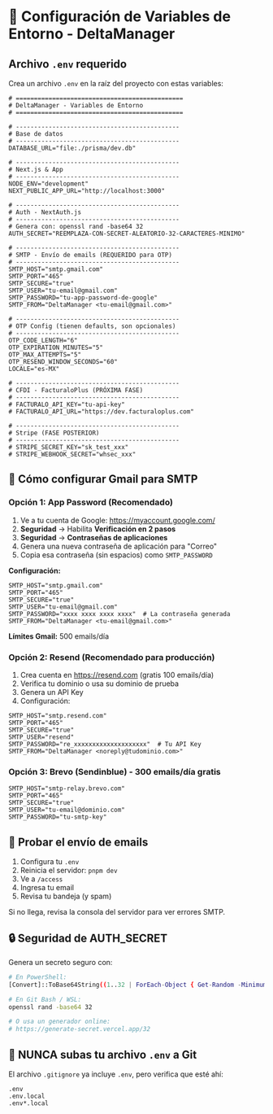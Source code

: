 # 🔐 Configuración de Variables de Entorno - DeltaManager

## Archivo `.env` requerido

Crea un archivo `.env` en la raíz del proyecto con estas variables:

```env
# ==============================================
# DeltaManager - Variables de Entorno
# ==============================================

# ---------------------------------------------
# Base de datos
# ---------------------------------------------
DATABASE_URL="file:./prisma/dev.db"

# ---------------------------------------------
# Next.js & App
# ---------------------------------------------
NODE_ENV="development"
NEXT_PUBLIC_APP_URL="http://localhost:3000"

# ---------------------------------------------
# Auth - NextAuth.js
# ---------------------------------------------
# Genera con: openssl rand -base64 32
AUTH_SECRET="REEMPLAZA-CON-SECRET-ALEATORIO-32-CARACTERES-MINIMO"

# ---------------------------------------------
# SMTP - Envío de emails (REQUERIDO para OTP)
# ---------------------------------------------
SMTP_HOST="smtp.gmail.com"
SMTP_PORT="465"
SMTP_SECURE="true"
SMTP_USER="tu-email@gmail.com"
SMTP_PASSWORD="tu-app-password-de-google"
SMTP_FROM="DeltaManager <tu-email@gmail.com>"

# ---------------------------------------------
# OTP Config (tienen defaults, son opcionales)
# ---------------------------------------------
OTP_CODE_LENGTH="6"
OTP_EXPIRATION_MINUTES="5"
OTP_MAX_ATTEMPTS="5"
OTP_RESEND_WINDOW_SECONDS="60"
LOCALE="es-MX"

# ---------------------------------------------
# CFDI - FacturaloPlus (PRÓXIMA FASE)
# ---------------------------------------------
# FACTURALO_API_KEY="tu-api-key"
# FACTURALO_API_URL="https://dev.facturaloplus.com"

# ---------------------------------------------
# Stripe (FASE POSTERIOR)
# ---------------------------------------------
# STRIPE_SECRET_KEY="sk_test_xxx"
# STRIPE_WEBHOOK_SECRET="whsec_xxx"
```

## 📧 Cómo configurar Gmail para SMTP

### Opción 1: App Password (Recomendado)

1. Ve a tu cuenta de Google: https://myaccount.google.com/
2. **Seguridad** → Habilita **Verificación en 2 pasos**
3. **Seguridad** → **Contraseñas de aplicaciones**
4. Genera una nueva contraseña de aplicación para "Correo"
5. Copia esa contraseña (sin espacios) como `SMTP_PASSWORD`

**Configuración:**
```env
SMTP_HOST="smtp.gmail.com"
SMTP_PORT="465"
SMTP_SECURE="true"
SMTP_USER="tu-email@gmail.com"
SMTP_PASSWORD="xxxx xxxx xxxx xxxx"  # La contraseña generada
SMTP_FROM="DeltaManager <tu-email@gmail.com>"
```

**Límites Gmail:** 500 emails/día

### Opción 2: Resend (Recomendado para producción)

1. Crea cuenta en https://resend.com (gratis 100 emails/día)
2. Verifica tu dominio o usa su dominio de prueba
3. Genera un API Key
4. Configuración:

```env
SMTP_HOST="smtp.resend.com"
SMTP_PORT="465"
SMTP_SECURE="true"
SMTP_USER="resend"
SMTP_PASSWORD="re_xxxxxxxxxxxxxxxxxxxx"  # Tu API Key
SMTP_FROM="DeltaManager <noreply@tudominio.com>"
```

### Opción 3: Brevo (Sendinblue) - 300 emails/día gratis

```env
SMTP_HOST="smtp-relay.brevo.com"
SMTP_PORT="465"
SMTP_SECURE="true"
SMTP_USER="tu-email@dominio.com"
SMTP_PASSWORD="tu-smtp-key"
```

## 🧪 Probar el envío de emails

1. Configura tu `.env`
2. Reinicia el servidor: `pnpm dev`
3. Ve a `/access`
4. Ingresa tu email
5. Revisa tu bandeja (y spam)

Si no llega, revisa la consola del servidor para ver errores SMTP.

## 🔒 Seguridad de AUTH_SECRET

Genera un secreto seguro con:

```bash
# En PowerShell:
[Convert]::ToBase64String((1..32 | ForEach-Object { Get-Random -Minimum 0 -Maximum 256 }))

# En Git Bash / WSL:
openssl rand -base64 32

# O usa un generador online:
# https://generate-secret.vercel.app/32
```

## 🚨 NUNCA subas tu archivo `.env` a Git

El archivo `.gitignore` ya incluye `.env`, pero verifica que esté ahí:

```gitignore
.env
.env.local
.env*.local
```


